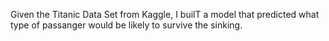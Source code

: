 Given the Titanic Data Set from Kaggle, I builT a model that predicted what type of passanger would be likely to survive the sinking.
